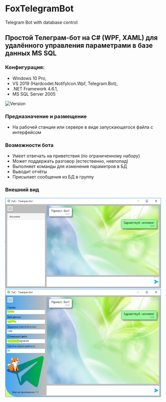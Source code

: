 # FoxTelegramBot
Telegram Bot with database control

## Простой Телеграм-бот на C# (WPF, XAML) для удалённого управления параметрами в базе данных MS SQL

### Конфигурация:
- Windows 10 Pro,  
- VS 2019 (Hardcodet.NotifyIcon.Wpf, Telegram.Bot), 
- .NET Framework 4.6.1,
- MS SQL Server 2005 

![Version](https://img.shields.io/badge/version-1.2-yellow)

### Предназначение и размещение
- На рабочей станции или сервере в виде запускающегося файла с интерфейсом

### Возможности бота
 - Умеет отвечать на приветствия (по ограниченному набору)
 - Может поддержать разговор (естественно, невпопад)
 - Выполняет команды для изменения параметров в БД
 - Выводит отчёты
 - Присылает сообщения из БД в группу

### Внешний вид

![Screenshort1](https://raw.githubusercontent.com/AstiiCoder/FoxTelegramBot/main/screen1.png)
![Screenshort2](https://raw.githubusercontent.com/AstiiCoder/FoxTelegramBot/main/screen2.png)
